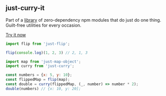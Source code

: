 ## just-curry-it

Part of a [library](../../../../) of zero-dependency npm modules that do just do one thing.
Guilt-free utilities for every occasion.

[Try it now](http://anguscroll.com/just/just-flip)

```js
import flip from 'just-flip';

flip(console.log)(1, 2, 3) // 2, 1, 3

import map from 'just-map-object';
import curry from 'just-curry';

const numbers = {x: 5, y: 10};
const flippedMap = flip(map);
const double = curry(flippedMap, (_, number) => number * 2);
double(numbers) // {x: 10, y: 20];
```
